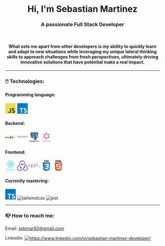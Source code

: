 <h1 align="center">Hi, I'm Sebastian Martinez</h1>
<h3 align="center">A passionate Full Stack Developer</h3>
<br>
<h4 align="center">What sets me apart from other developers is my ability to quickly learn and adapt to new situations while leveraging my unique lateral thinking skills to approach challenges from fresh perspectives, ultimately driving innovative solutions that have potential make a real impact.</h4>

---

<h3 align="left">🖱️ Technologies:</h3>
<h4>Programming language:</h4>
<p align="left">
    <img src="https://raw.githubusercontent.com/devicons/devicon/master/icons/javascript/javascript-original.svg" alt="javascript" width="35" height="35"/>
    <img src="https://raw.githubusercontent.com/devicons/devicon/master/icons/typescript/typescript-original.svg" alt="typescript" width="35" height="35"/>
</p>
<h4>Backend:</h4>
<p align="left">
    <img src="https://raw.githubusercontent.com/devicons/devicon/master/icons/nodejs/nodejs-original-wordmark.svg" alt="nodejs" width="35" height="35"/> 
    <img src="https://raw.githubusercontent.com/devicons/devicon/master/icons/express/express-original-wordmark.svg" alt="express" width="35" height="35"/>
    <img src="https://raw.githubusercontent.com/devicons/devicon/master/icons/postgresql/postgresql-original-wordmark.svg" alt="postgresql" width="35" height="35"/>
    <img src="https://raw.githubusercontent.com/devicons/devicon/master/icons/graphql/graphql-plain-wordmark.svg" alt="GraphQL" width="35" height="35"/>
</p>
<h4>Frontend:</h4>
<p align="left">
    <img src="https://raw.githubusercontent.com/devicons/devicon/master/icons/react/react-original-wordmark.svg" alt="react" width="35" height="35"/> 
    <img src="https://raw.githubusercontent.com/devicons/devicon/master/icons/redux/redux-original.svg" alt="redux" width="35" height="35"/>
    <img src="https://raw.githubusercontent.com/devicons/devicon/master/icons/nextjs/nextjs-original-wordmark.svg" alt="next" width="35" height="35"/> 
    <img src="https://raw.githubusercontent.com/devicons/devicon/master/icons/css3/css3-original-wordmark.svg" alt="css3" width="35" height="35"/> 
    <img src="https://raw.githubusercontent.com/devicons/devicon/master/icons/html5/html5-original-wordmark.svg" alt="html5" width="35" height="35"/>
</p>
<h4>Currently mastering:</h4>
<p align="left">
    <img src="https://raw.githubusercontent.com/devicons/devicon/master/icons/typescript/typescript-original.svg" alt="typescript" width="35" height="35"/>
    <img src="https://www.vectorlogo.zone/logos/tailwindcss/tailwindcss-icon.svg" alt="tailwindcss" width="35" height="35"/> 
    <img src="https://www.vectorlogo.zone/logos/jestjsio/jestjsio-icon.svg" alt="jest" width="35" height="35"/> 
</p>

---

<h3 align="left">📪 How to reach me:</h3>
<p align="left">
Email: <a href="mailto:sebmar92@gmail.com">sebmar92@gmail.com</a>

Linkedin: <a href="https://www.linkedin.com/in/sebastian-martinez-developer/" target="blank"><img align="center" src="https://cdn-icons-png.flaticon.com/512/174/174857.png" alt="https://www.linkedin.com/in/sebastian-martinez-developer/" height="20" width="20" /></a>

</p>
